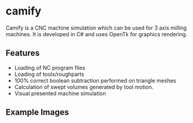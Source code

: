 # camify

Camify is a CNC machine simulation which can be used for 3 axis milling machines. It is developed in C# and uses OpenTk for graphics rendering.

## Features
- Loading of NC program files
- Loading of tools/roughparts
- 100% correct boolean subtraction performed on triangle meshes
- Calculation of swept volumes generated by tool motion.
- Visual presented machine simulation

## Example Images
